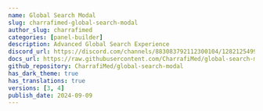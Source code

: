```yaml
---
name: Global Search Modal
slug: charrafimed-global-search-modal
author_slug: charrafimed
categories: [panel-builder]
description: Advanced Global Search Experience
discord_url: https://discord.com/channels/883083792112300104/1282125499182747751
docs_url: https://raw.githubusercontent.com/CharrafiMed/global-search-modal/master/README.md
github_repository: CharrafiMed/global-search-modal
has_dark_theme: true
has_translations: true
versions: [3, 4]
publish_date: 2024-09-09
---
```

